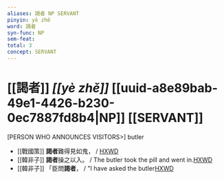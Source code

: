 ```yaml
---
aliases: 謁者 NP SERVANT
pinyin: yè zhě
word: 謁者
syn-func: NP
sem-feat: 
total: 3
concept: SERVANT 
---
```

# [[謁者]] *[[yè zhě]]*  [[uuid-a8e89bab-49e1-4426-b230-0ec7887fd8b4|NP]] [[SERVANT]]
[PERSON WHO ANNOUNCES VISITORS>] butler
 - [[戰國策]] **謁者**難得見如鬼， / [HXWD](https://hxwd.org/textview.html?location=KR2e0003_tls_200-1a.16)
 - [[韓非子]] **謁者**操之以入。 / The butler took the pill and went in.[HXWD](https://hxwd.org/textview.html?location=KR3c0005_tls_022-36a.3)
 - [[韓非子]] 「臣問**謁者**， / "I have asked the butler[HXWD](https://hxwd.org/textview.html?location=KR3c0005_tls_022-37a.3)